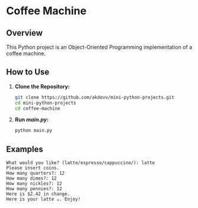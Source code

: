 # Coffee Machine

## Overview
This Python project is an Object-Oriented Programming implementation of a coffee machine.

## How to Use
1. **Clone the Repository:**
    ```bash
    git clone https://github.com/akdevv/mini-python-projects.git
    cd mini-python-projects
    cd coffee-machine
    ```
2. **Run _main.py_:**
    ```bash
    python main.py
    ```

## Examples
```
What would you like? (latte/espresso/cappuccino/): latte
Please insert coins.
How many quarters?: 12
How many dimes?: 12
How many nickles?: 12
How many pennies?: 12
Here is $2.42 in change.
Here is your latte ☕️. Enjoy!
```
